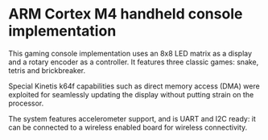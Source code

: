 # ARM Cortex M4 handheld console implementation

This gaming console implementation uses an 8x8 LED matrix as a display and a rotary encoder as a controller. It features three classic games: snake, tetris and brickbreaker.

Special Kinetis k64f capabilities such as direct memory access (DMA) were exploited for seamlessly updating the display without putting strain on the processor.

The system features accelerometer support, and is UART and I2C ready: it can be connected to a wireless enabled board for wireless connectivity. 
